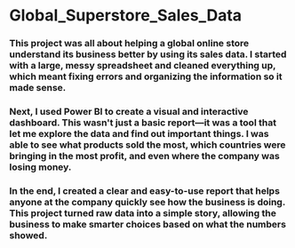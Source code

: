 # Global_Superstore_Sales_Data

###   This project was all about helping a global online store understand its business better by using its sales data. I started with a large, messy spreadsheet and cleaned everything up, which meant fixing errors and organizing the information so it made sense.  
###   Next, I used Power BI to create a visual and interactive dashboard. This wasn't just a basic report—it was a tool that let me explore the data and find out important things. I was able to see what products sold the most, which countries were bringing in the most profit, and even where the company was losing money.

###   In the end, I created a clear and easy-to-use report that helps anyone at the company quickly see how the business is doing. This project turned raw data into a simple story, allowing the business to make smarter choices based on what the numbers showed.
